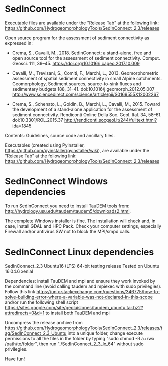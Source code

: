 # SedInConnect
Executable files are available under the "Release Tab" at the following link: https://github.com/HydrogeomorphologyTools/SedInConnect_2.3/releases

Open source program for the assessment of sediment connectivity as expressed in:

 - Crema, S., Cavalli, M., 2018. SedInConnect: a stand-alone, free and open source tool for the assessment of sediment connectivity. Comput. Geosci. 111, 39–45. https://doi.org/10.1016/j.cageo.2017.10.009

 - Cavalli, M., Trevisani, S., Comiti, F., Marchi, L., 2013. Geomorphometric assessment of spatial sediment connectivity in small Alpine catchments. Geomorphology, Sediment sources, source-to-sink fluxes and sedimentary budgets 188, 31–41. doi:10.1016/j.geomorph.2012.05.007
	http://www.sciencedirect.com/science/article/pii/S0169555X12002267
   
 - Crema, S., Schenato, L., Goldin, B., Marchi, L., Cavalli, M., 2015. Toward the development of a stand-alone application for the assessment of sediment connectivity. Rendiconti Online Della Soc. Geol. Ital. 34, 58–61. doi:10.3301/ROL.2015.37
	http://rendiconti.socgeol.it/244/fulltext.html?ida=1845


Contents:
Guidelines, source code and ancillary files.

Executables (created using Pyinstaller, https://github.com/pyinstaller/pyinstaller/wiki), are available under the "Release Tab" at the following link: https://github.com/HydrogeomorphologyTools/SedInConnect_2.3/releases


# SedInConnect Windows dependencies

To run SedInConnect you need to install TauDEM tools from: http://hydrology.usu.edu/taudem/taudem5/downloads2.html.

The complete Windows installer is fine. The installation will check and, in case, install GDAL and HPC Pack. Check your computer settings, especially Firewall and/or antivirus SW not to block the MPI/smpd calls.


# SedInConnect Linux dependencies

SedInConnect_2.3 Ubuntu16 (LTS) 64-bit testing release
Tested on Ubuntu 16.04.6 xenial

Dependencies: install TauDEM and mpi and ensure they work invoked by the command line (avoid calling taudem and mpiexec with sudo privilegies). Follow this link https://unix.stackexchange.com/questions/346775/how-to-solve-building-error-where-a-variable-was-not-declared-in-this-scope and/or run the following shell script https://sites.google.com/site/geoluislopes/taudem_ubuntu.tar.bz2?attredirects=0&d=1 to install both TauDEM and mpi

Uncompress the release archive from https://github.com/HydrogeomorphologyTools/SedInConnect_2.3/releases/tag/SedInConnect_2.3_Ubuntu into a unique folder, change execute permissions to all the files in the folder by typing "sudo chmod -R a+rwx /path/to/folder", then run "./SedInConnect_2_3_lx_64" without sudo privilegies.

Have fun!
